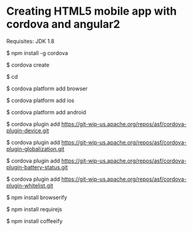 # Creating HTML5 mobile app with cordova and angular2 

Requisites: JDK 1.8 

$ npm install -g cordova

$ cordova create <project>

$ cd <project>

$ cordova platform add browser

$ cordova platform add ios

$ cordova platform add android

$ cordova plugin add https://git-wip-us.apache.org/repos/asf/cordova-plugin-device.git

$ cordova plugin add https://git-wip-us.apache.org/repos/asf/cordova-plugin-globalization.git

$ cordova plugin add https://git-wip-us.apache.org/repos/asf/cordova-plugin-battery-status.git

$ cordova plugin add https://git-wip-us.apache.org/repos/asf/cordova-plugin-whitelist.git

$ npm install browserify

$ npm install requirejs

$ npm install coffeeify